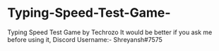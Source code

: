 # Typing-Speed-Test-Game-
Typing Speed Test Game by Techrozo
It would be better if you ask me before using it, Discord Username:- Shreyansh#7575
